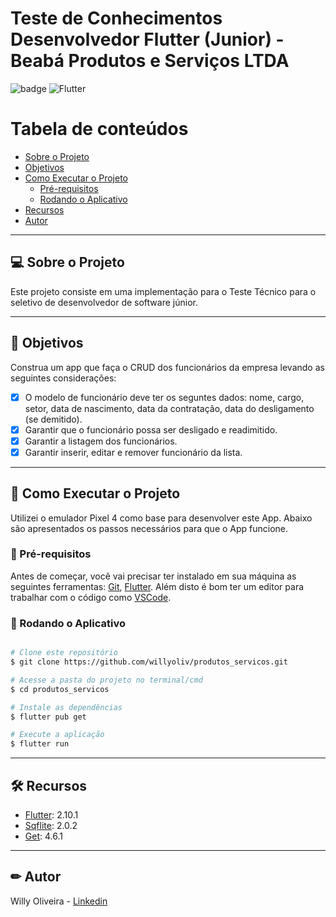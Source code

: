 # Teste de Conhecimentos Desenvolvedor Flutter (Junior) - Beabá Produtos e Serviços LTDA

![badge](https://img.shields.io/github/languages/top/willyoliv/produtos_servicos)
<img alt="Flutter" src="https://img.shields.io/badge/Flutter-%2302569B.svg?style=for-the-badge&logo=Flutter&logoColor=white" />

Tabela de conteúdos
=================
<!--ts-->
   * [Sobre o Projeto](#-sobre-o-projeto)
   * [Objetivos](#-objetivos)
   * [Como Executar o Projeto](#-como-executar-o-projeto)
     * [Pré-requisitos](#-pré-requisitos)
     * [Rodando o Aplicativo](#-rodando-o-aplicativo)
   * [Recursos](#-recursos)
   * [Autor](#-Autor)
<!--te-->

---
## 💻 Sobre o Projeto

Este projeto consiste em uma implementação para o Teste Técnico para o seletivo de desenvolvedor de software júnior. 

---
## 📝 Objetivos
Construa um app que faça o CRUD dos funcionários da empresa levando as seguintes
considerações:
 - [x] O modelo de funcionário deve ter os seguntes dados: nome, cargo, setor, data de nascimento, data da contratação, data do desligamento (se demitido).
 - [x] Garantir que o funcionário possa ser desligado e readimitido.
 - [x] Garantir a listagem dos funcionários.
 - [x] Garantir inserir, editar e remover funcionário da lista.

---
## 🚀 Como Executar o Projeto
Utilizei o emulador Pixel 4 como base para desenvolver este App. Abaixo são apresentados os passos necessários para que o App funcione. 

### 📃 Pré-requisitos

Antes de começar, você vai precisar ter instalado em sua máquina as seguintes ferramentas:
[Git](https://git-scm.com), [Flutter](https://flutter.dev/docs/get-started/install). 
Além disto é bom ter um editor para trabalhar com o código como [VSCode](https://code.visualstudio.com/).<br/>

### 🎲 Rodando o Aplicativo

```bash

# Clone este repositório
$ git clone https://github.com/willyoliv/produtos_servicos.git

# Acesse a pasta do projeto no terminal/cmd
$ cd produtos_servicos

# Instale as dependências
$ flutter pub get

# Execute a aplicação 
$ flutter run


```
---

## 🛠 Recursos

- [Flutter](https://flutter.dev): 2.10.1
- [Sqflite](https://pub.dev/packages/sqflite): 2.0.2
- [Get](https://pub.dev/packages/get): 4.6.1

---

## ✏ Autor

Willy Oliveira - [Linkedin](https://www.linkedin.com/in/willy-oliveira-6b02731a0/)
